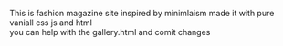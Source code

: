 This is fashion magazine site inspired by minimlaism  made it with pure vaniall css js and html   
    you can help with the gallery.html and comit changes
